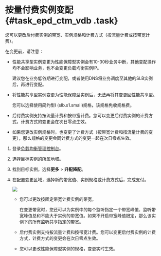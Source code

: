 # 按量付费实例变配 {#task_epd_ctm_vdb .task}

您可以更改后付费实例的带宽、实例规格和计费方式（按流量计费或按带宽计费）。

在变更前，请注意：

-   性能共享型实例变更为性能保障型实例会有10-30秒业务中断，其他变配操作均不会影响业务，也不会变更负载均衡实例IP。

    建议您在业务低谷期进行变配，或者使用DNS将业务调度至其他的SLB实例后，再进行变配。

-   将性能共享型实例变更为性能保障型实例后，无法再将其变更回性能共享型。

    您可以选择使用简约型I \(slb.s1.small\)规格，该规格免收规格费。

-   后付费实例支持按流量计费和按带宽计费。您可以变更后付费实例的计费方式，计费方式的变更会在次日零点生效。
-   如果您更改实例规格时，也变更了计费方式（按带宽计费和按流量计费的变更），那么规格的变更会同计费方式的变更一起在次日零点生效。

1.  登录[负载均衡管理控制台](https://slb.console.aliyun.com/slb)。 
2.   选择目标实例的所属地域。 
3.  找到目标实例，选择**更多** \> **升配降配**。 
4.  在配置变更区域，选择新的带宽值、实例规格或计费方式后，完成支付。 

    ![](http://static-aliyun-doc.oss-cn-hangzhou.aliyuncs.com/assets/img/15647/15421807017319_zh-CN.png)

    -   您可以更改按固定带宽计费实例的带宽。

        在变更带宽时，您还可以为实例中的每个监听指定一个带宽峰值，监听带宽峰值总和不能大于实例的带宽值。如果不开启带宽峰值限定，那么该实例下的所有监听共享指定的带宽。

    -   后付费实例支持按流量计费和按带宽计费。您可以变更后付费实例的计费方式，计费方式的变更会在次日零点生效。
    -   您可以更改性能保障型实例的规格，变更实时生效。

